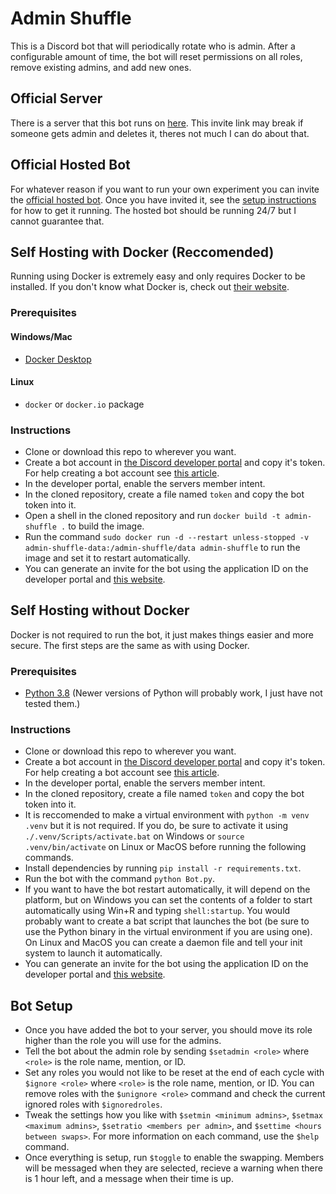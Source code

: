 # Admin Shuffle
This is a Discord bot that will periodically rotate who is admin. After a configurable amount of time, the bot will reset permissions on all roles, remove existing admins, and add new ones.

## Official Server
There is a server that this bot runs on [here](https://discord.gg/mYgh94r3pm). This invite link may break if someone gets admin and deletes it, theres not much I can do about that.

## Official Hosted Bot
For whatever reason if you want to run your own experiment you can invite the [official hosted bot](https://discord.com/oauth2/authorize?client_id=839562104696602644&scope=bot&permissions=8589934579). Once you have invited it, see the [setup instructions](#bot-setup) for how to get it running.
The hosted bot should be running 24/7 but I cannot guarantee that.

## Self Hosting with Docker (Reccomended)
Running using Docker is extremely easy and only requires Docker to be installed. If you don't know what Docker is, check out [their website](https://www.docker.com/).
### Prerequisites
#### Windows/Mac
* [Docker Desktop](https://www.docker.com/products/docker-desktop)
#### Linux
* `docker` or `docker.io` package
### Instructions
* Clone or download this repo to wherever you want.
* Create a bot account in [the Discord developer portal](https://discord.com/developers) and copy it's token. For help creating a bot account see [this article](https://discordpy.readthedocs.io/en/latest/discord.html).
* In the developer portal, enable the servers member intent.
* In the cloned repository, create a file named `token` and copy the bot token into it.
* Open a shell in the cloned repository and run `docker build -t admin-shuffle .` to build the image.
* Run the command `sudo docker run -d --restart unless-stopped -v admin-shuffle-data:/admin-shuffle/data admin-shuffle` to run the image and set it to restart automatically.
* You can generate an invite for the bot using the application ID on the developer portal and [this website](https://discordapi.com/permissions.html).

## Self Hosting without Docker
Docker is not required to run the bot, it just makes things easier and more secure. The first steps are the same as with using Docker.
### Prerequisites
* [Python 3.8](https://www.python.org/downloads/release/python-3810/) (Newer versions of Python will probably work, I just have not tested them.)
### Instructions
* Clone or download this repo to wherever you want.
* Create a bot account in [the Discord developer portal](https://discord.com/developers) and copy it's token. For help creating a bot account see [this article](https://discordpy.readthedocs.io/en/latest/discord.html).
* In the developer portal, enable the servers member intent.
* In the cloned repository, create a file named `token` and copy the bot token into it.
* It is reccomended to make a virtual environment with `python -m venv .venv` but it is not required. If you do, be sure to activate it using `./.venv/Scripts/activate.bat` on Windows or `source .venv/bin/activate` on Linux or MacOS before running the following commands.
* Install dependencies by running `pip install -r requirements.txt`.
* Run the bot with the command `python Bot.py`.
* If you want to have the bot restart automatically, it will depend on the platform, but on Windows you can set the contents of a folder to start automatically using Win+R and typing `shell:startup`. You would probably want to create a bat script that launches the bot (be sure to use the Python binary in the virtual environment if you are using one). On Linux and MacOS you can create a daemon file and tell your init system to launch it automatically.
* You can generate an invite for the bot using the application ID on the developer portal and [this website](https://discordapi.com/permissions.html).

## Bot Setup
* Once you have added the bot to your server, you should move its role higher than the role you will use for the admins.
* Tell the bot about the admin role by sending `$setadmin <role>` where `<role>` is the role name, mention, or ID.
* Set any roles you would not like to be reset at the end of each cycle with `$ignore <role>` where `<role>` is the role name, mention, or ID. You can remove roles with the `$unignore <role>` command and check the current ignored roles with `$ignoredroles`.
* Tweak the settings how you like with `$setmin <minimum admins>`, `$setmax <maximum admins>`, `$setratio <members per admin>`, and `$settime <hours between swaps>`. For more information on each command, use the `$help` command.
* Once everything is setup, run `$toggle` to enable the swapping. Members will be messaged when they are selected, recieve a warning when there is 1 hour left, and a message when their time is up.
